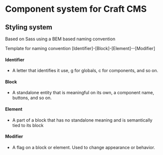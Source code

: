 # Component system for Craft CMS

## Styling system
Based on Sass using a BEM based naming convention

Template for naming convention
[Identifier]-[Block]-[Element]--[Modifier]

#### Identifier
- A letter that identifies it use, g for globals, c for components, and so on.

#### Block
- A standalone entity that is meaningful on its own, a component name, buttons, and so on.

#### Element
- A part of a block that has no standalone meaning and is semantically tied to its block

#### Modifier
- A flag on a block or element. Used to change appearance or behavior.